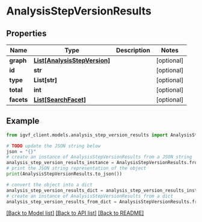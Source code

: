 # AnalysisStepVersionResults


## Properties

Name | Type | Description | Notes
------------ | ------------- | ------------- | -------------
**graph** | [**List[AnalysisStepVersion]**](AnalysisStepVersion.md) |  | [optional] 
**id** | **str** |  | [optional] 
**type** | **List[str]** |  | [optional] 
**total** | **int** |  | [optional] 
**facets** | [**List[SearchFacet]**](SearchFacet.md) |  | [optional] 

## Example

```python
from igvf_client.models.analysis_step_version_results import AnalysisStepVersionResults

# TODO update the JSON string below
json = "{}"
# create an instance of AnalysisStepVersionResults from a JSON string
analysis_step_version_results_instance = AnalysisStepVersionResults.from_json(json)
# print the JSON string representation of the object
print(AnalysisStepVersionResults.to_json())

# convert the object into a dict
analysis_step_version_results_dict = analysis_step_version_results_instance.to_dict()
# create an instance of AnalysisStepVersionResults from a dict
analysis_step_version_results_from_dict = AnalysisStepVersionResults.from_dict(analysis_step_version_results_dict)
```
[[Back to Model list]](../README.md#documentation-for-models) [[Back to API list]](../README.md#documentation-for-api-endpoints) [[Back to README]](../README.md)


